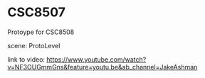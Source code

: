 # CSC8507
Protoype for CSC8508

scene: ProtoLevel

link to video: https://www.youtube.com/watch?v=NF3OUGmmGns&feature=youtu.be&ab_channel=JakeAshman

